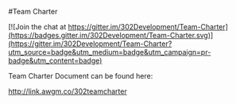 #Team Charter

[![Join the chat at https://gitter.im/302Development/Team-Charter](https://badges.gitter.im/302Development/Team-Charter.svg)](https://gitter.im/302Development/Team-Charter?utm_source=badge&utm_medium=badge&utm_campaign=pr-badge&utm_content=badge)

Team Charter Document can be found here:

http://link.awgm.co/302teamcharter

